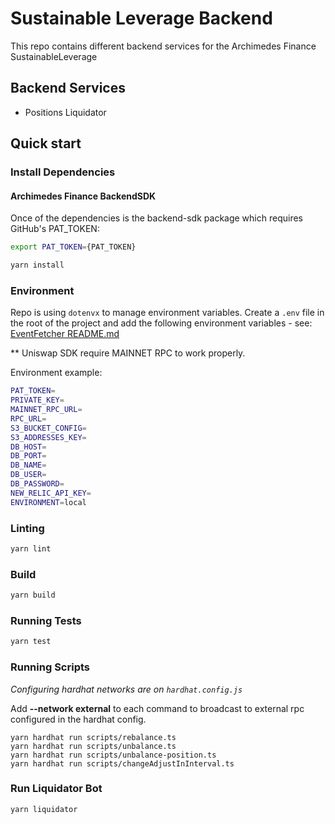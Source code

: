 # Sustainable Leverage Backend

This repo contains different backend services for the Archimedes Finance SustainableLeverage

## Backend Services
* Positions Liquidator

## Quick start

### Install Dependencies
#### Archimedes Finance BackendSDK
Once of the dependencies is the backend-sdk package which requires
GitHub's PAT_TOKEN:
```bash
export PAT_TOKEN={PAT_TOKEN}
```

```bash
yarn install
```

### Environment

Repo is using `dotenvx` to manage environment variables. Create a `.env` file in the root of the project and add the following environment variables - see: [EventFetcher README.md](https://github.com/thisisarchimedes/EventFetcherService/tree/main?tab=readme-ov-file#get-env-file)

** Uniswap SDK require MAINNET RPC to work properly.

Environment example:
```bash
PAT_TOKEN=
PRIVATE_KEY=
MAINNET_RPC_URL=
RPC_URL=
S3_BUCKET_CONFIG=
S3_ADDRESSES_KEY=
DB_HOST=
DB_PORT=
DB_NAME=
DB_USER=
DB_PASSWORD=
NEW_RELIC_API_KEY=
ENVIRONMENT=local
```

### Linting

```bash
yarn lint
```

### Build

```bash
yarn build
```

### Running Tests

```bash
yarn test
```

### Running Scripts

*Configuring hardhat networks are on `hardhat.config.js`*

Add **--network external** to each command to broadcast to external rpc
configured in the hardhat config.

```
yarn hardhat run scripts/rebalance.ts
yarn hardhat run scripts/unbalance.ts
yarn hardhat run scripts/unbalance-position.ts
yarn hardhat run scripts/changeAdjustInInterval.ts
```

### Run Liquidator Bot

```
yarn liquidator
```
